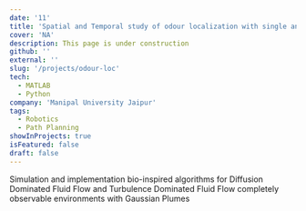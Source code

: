 ```yaml
---
date: '11'
title: 'Spatial and Temporal study of odour localization with single and multi-agent'
cover: 'NA'
description: This page is under construction
github: ''
external: ''
slug: '/projects/odour-loc'
tech:
  - MATLAB
  - Python
company: 'Manipal University Jaipur'
tags:
  - Robotics
  - Path Planning
showInProjects: true
isFeatured: false
draft: false
---
```


Simulation and implementation bio-inspired algorithms for Diffusion Dominated Fluid Flow and Turbulence Dominated Fluid Flow completely observable environments with Gaussian Plumes
